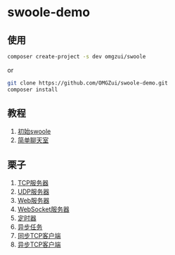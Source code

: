 # swoole-demo

## 使用

```bash
composer create-project -s dev omgzui/swoole
```

or

```bash
git clone https://github.com/OMGZui/swoole-demo.git
composer install
```

## 教程

1. [初始swoole](src/Init/swoole.md)
2. [简单聊天室](src/WebSocket/聊天室.md)

## 栗子

1. [TCP服务器](src/Init/tcp_server.php)
2. [UDP服务器](src/Init/udp_server.php)
3. [Web服务器](src/Init/web_server.php)
4. [WebSocket服务器](src/Init/ws_server.php)
5. [定时器](src/Init/tick.php)
6. [异步任务](src/Init/async.php)
7. [同步TCP客户端](src/Init/tcp_sync_client.php)
8. [异步TCP客户端](src/Init/tcp_async_client.php)
